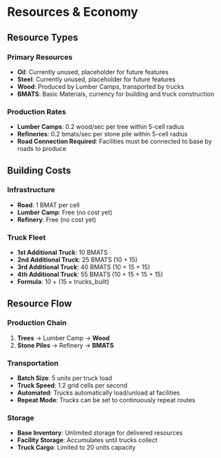 # Resources & Economy

## Resource Types

### Primary Resources
- **Oil**: Currently unused, placeholder for future features
- **Steel**: Currently unused, placeholder for future features
- **Wood**: Produced by Lumber Camps, transported by trucks
- **BMATS**: Basic Materials, currency for building and truck construction

### Production Rates
- **Lumber Camps**: 0.2 wood/sec per tree within 5-cell radius
- **Refineries**: 0.2 bmats/sec per stone pile within 5-cell radius
- **Road Connection Required**: Facilities must be connected to base by roads to produce

## Building Costs

### Infrastructure
- **Road**: 1 BMAT per cell
- **Lumber Camp**: Free (no cost yet)
- **Refinery**: Free (no cost yet)

### Truck Fleet
- **1st Additional Truck**: 10 BMATS
- **2nd Additional Truck**: 25 BMATS (10 + 15)
- **3rd Additional Truck**: 40 BMATS (10 + 15 + 15)
- **4th Additional Truck**: 55 BMATS (10 + 15 + 15 + 15)
- **Formula**: 10 + (15 × trucks_built)

## Resource Flow

### Production Chain
1. **Trees** → Lumber Camp → **Wood**
2. **Stone Piles** → Refinery → **BMATS**

### Transportation
- **Batch Size**: 5 units per truck load
- **Truck Speed**: 1.2 grid cells per second
- **Automated**: Trucks automatically load/unload at facilities
- **Repeat Mode**: Trucks can be set to continuously repeat routes

### Storage
- **Base Inventory**: Unlimited storage for delivered resources
- **Facility Storage**: Accumulates until trucks collect
- **Truck Cargo**: Limited to 20 units capacity
